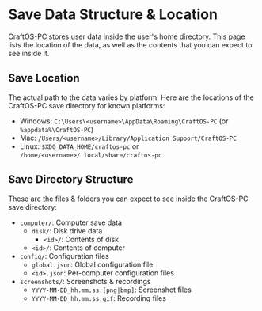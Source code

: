 # Save Data Structure & Location
CraftOS-PC stores user data inside the user's home directory. This page lists the location of the data, as well as the contents that you can expect to see inside it.

## Save Location
The actual path to the data varies by platform. Here are the locations of the CraftOS-PC save directory for known platforms:
* Windows: `C:\Users\<username>\AppData\Roaming\CraftOS-PC` (or `%appdata%\CraftOS-PC`)
* Mac: `/Users/<username>/Library/Application Support/CraftOS-PC`
* Linux: `$XDG_DATA_HOME/craftos-pc` or `/home/<username>/.local/share/craftos-pc`

## Save Directory Structure
These are the files & folders you can expect to see inside the CraftOS-PC save directory:
* `computer/`: Computer save data
    * `disk/`: Disk drive data
        * `<id>/`: Contents of disk
    * `<id>/`: Contents of computer
* `config/`: Configuration files
    * `global.json`: Global configuration file
    * `<id>.json`: Per-computer configuration files
* `screenshots/`: Screenshots & recordings
    * `YYYY-MM-DD_hh.mm.ss.[png|bmp]`: Screenshot files
    * `YYYY-MM-DD_hh.mm.ss.gif`: Recording files